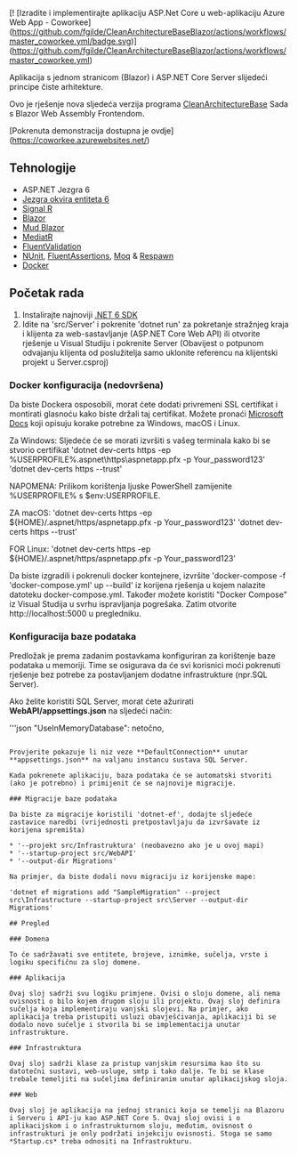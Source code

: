 [! [Izradite i implementirajte aplikaciju ASP.Net Core u web-aplikaciju Azure Web App - Coworkee] (https://github.com/fgilde/CleanArchitectureBaseBlazor/actions/workflows/master_coworkee.yml/badge.svg)] (https://github.com/fgilde/CleanArchitectureBaseBlazor/actions/workflows/master_coworkee.yml)

Aplikacija s jednom stranicom (Blazor) i ASP.NET Core Server slijedeći principe čiste arhitekture. 
<br/>

Ovo je rješenje nova sljedeća verzija programa [CleanArchitectureBase](https://github.com/fgilde/CleanArchitectureBase) 
Sada s Blazor Web Assembly Frontendom.

[Pokrenuta demonstracija dostupna je ovdje] (https://coworkee.azurewebsites.net/)

## Tehnologije

* ASP.NET Jezgra 6
* [Jezgra okvira entiteta 6](https://docs.microsoft.com/en-us/ef/core/)
* [Signal R](https://docs.microsoft.com/en-US/aspnet/signaler/overview/getting-started/introduction-to-signaler)
* [Blazor](https://dotnet.microsoft.com/en-us/apps/aspnet/web-apps/blazor)
* [Mud Blazor](https://mudblazor.com/getting-start/installation#manual-install)
* [MediatR](https://github.com/jbogard/MediatR)
* [FluentValidation](https://fluentvalidation.net/)
* [NUnit](https://nunit.org/), [FluentAssertions](https://fluentassertions.com/), [Moq](https://github.com/moq) & [Respawn](https://github.com/jbogard/Respawn)
* [Docker](https://www.docker.com/)

## Početak rada

1. Instalirajte najnoviji [.NET 6 SDK](https://dotnet.microsoft.com/download/dotnet/6.0)
2. Idite na 'src/Server' i pokrenite 'dotnet run' za pokretanje stražnjeg kraja i klijenta za web-sastavljanje (ASP.NET Core Web API) ili otvorite rješenje u Visual Studiju i pokrenite Server
	(Obavijest o potpunom odvajanju klijenta od poslužitelja samo uklonite referencu na klijentski projekt u Server.csproj)

### Docker konfiguracija (nedovršena)

Da biste Dockera osposobili, morat ćete dodati privremeni SSL certifikat i montirati glasnoću kako biste držali taj certifikat.
Možete pronaći [Microsoft Docs](https://docs.microsoft.com/en-us/aspnet/core/security/docker-https?view=aspnetcore-3.1) koji opisuju korake potrebne za Windows, macOS i Linux.

Za Windows:
Sljedeće će se morati izvršiti s vašeg terminala kako bi se stvorio certifikat
'dotnet dev-certs https -ep %USERPROFILE%\.aspnet\https\aspnetapp.pfx -p Your_password123'
'dotnet dev-certs https --trust'

NAPOMENA: Prilikom korištenja ljuske PowerShell zamijenite %USERPROFILE% s $env:USERPROFILE.

ZA macOS:
'dotnet dev-certs https -ep ${HOME}/.aspnet/https/aspnetapp.pfx -p Your_password123'
'dotnet dev-certs https --trust'

FOR Linux:
'dotnet dev-certs https -ep ${HOME}/.aspnet/https/aspnetapp.pfx -p Your_password123'

Da biste izgradili i pokrenuli docker kontejnere, izvršite 'docker-compose -f 'docker-compose.yml' up --build' iz korijena rješenja u kojem nalazite datoteku docker-compose.yml.  Također možete koristiti "Docker Compose" iz Visual Studija u svrhu ispravljanja pogrešaka.
Zatim otvorite http://localhost:5000 u pregledniku.

### Konfiguracija baze podataka

Predložak je prema zadanim postavkama konfiguriran za korištenje baze podataka u memoriji. Time se osigurava da će svi korisnici moći pokrenuti rješenje bez potrebe za postavljanjem dodatne infrastrukture (npr.SQL Server).

Ako želite koristiti SQL Server, morat ćete ažurirati **WebAPI/appsettings.json** na sljedeći način:

'''json
  "UseInMemoryDatabase": netočno,
```

Provjerite pokazuje li niz veze **DefaultConnection** unutar **appsettings.json** na valjanu instancu sustava SQL Server. 

Kada pokrenete aplikaciju, baza podataka će se automatski stvoriti (ako je potrebno) i primijenit će se najnovije migracije.

### Migracije baze podataka

Da biste za migracije koristili 'dotnet-ef', dodajte sljedeće zastavice naredbi (vrijednosti pretpostavljaju da izvršavate iz korijena spremišta)

* '--projekt src/Infrastruktura' (neobavezno ako je u ovoj mapi)
* '--startup-project src/WebAPI'
* '--output-dir Migrations'

Na primjer, da biste dodali novu migraciju iz korijenske mape:

'dotnet ef migrations add "SampleMigration" --project src\Infrastructure --startup-project src\Server --output-dir Migrations'

## Pregled

### Domena

To će sadržavati sve entitete, brojeve, iznimke, sučelja, vrste i logiku specifičnu za sloj domene.

### Aplikacija

Ovaj sloj sadrži svu logiku primjene. Ovisi o sloju domene, ali nema ovisnosti o bilo kojem drugom sloju ili projektu. Ovaj sloj definira sučelja koja implementiraju vanjski slojevi. Na primjer, ako aplikacija treba pristupiti usluzi obavješćivanja, aplikaciji bi se dodalo novo sučelje i stvorila bi se implementacija unutar infrastrukture.

### Infrastruktura

Ovaj sloj sadrži klase za pristup vanjskim resursima kao što su datotečni sustavi, web-usluge, smtp i tako dalje. Te bi se klase trebale temeljiti na sučeljima definiranim unutar aplikacijskog sloja.

### Web

Ovaj sloj je aplikacija na jednoj stranici koja se temelji na Blazoru i Serveru i API-ju kao ASP.NET Core 5. Ovaj sloj ovisi i o aplikacijskom i o infrastrukturnom sloju, međutim, ovisnost o infrastrukturi je only podržati injekciju ovisnosti. Stoga se samo *Startup.cs* treba odnositi na Infrastrukturu.
